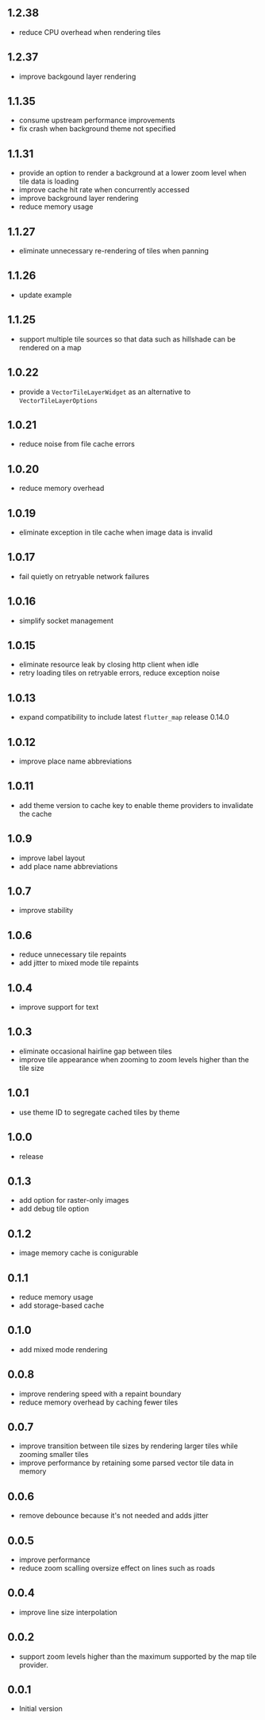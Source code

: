 ## 1.2.38

* reduce CPU overhead when rendering tiles

## 1.2.37

* improve backgound layer rendering

## 1.1.35

* consume upstream performance improvements
* fix crash when background theme not specified
## 1.1.31

* provide an option to render a background at a lower zoom level when tile data is loading
* improve cache hit rate when concurrently accessed
* improve background layer rendering
* reduce memory usage

## 1.1.27

* eliminate unnecessary re-rendering of tiles when panning
## 1.1.26

* update example
## 1.1.25

* support multiple tile sources so that data such as hillshade can be rendered on a map

## 1.0.22

* provide a `VectorTileLayerWidget` as an alternative to `VectorTileLayerOptions`
## 1.0.21

* reduce noise from file cache errors
## 1.0.20

* reduce memory overhead
## 1.0.19

* eliminate exception in tile cache when image data is invalid
## 1.0.17

* fail quietly on retryable network failures
## 1.0.16

* simplify socket management
## 1.0.15

* eliminate resource leak by closing http client when idle
* retry loading tiles on retryable errors, reduce exception noise
## 1.0.13

* expand compatibility to include latest `flutter_map` release 0.14.0
## 1.0.12

* improve place name abbreviations

## 1.0.11

* add theme version to cache key to enable theme providers to invalidate the cache
## 1.0.9

* improve label layout
* add place name abbreviations

## 1.0.7

* improve stability
## 1.0.6

* reduce unnecessary tile repaints
* add jitter to mixed mode tile repaints
## 1.0.4

* improve support for text
## 1.0.3

* eliminate occasional hairline gap between tiles
* improve tile appearance when zooming to zoom levels higher than the tile size

## 1.0.1

* use theme ID to segregate cached tiles by theme
## 1.0.0

* release
## 0.1.3

* add option for raster-only images
* add debug tile option
## 0.1.2

* image memory cache is conigurable
## 0.1.1

* reduce memory usage
* add storage-based cache
## 0.1.0

* add mixed mode rendering
## 0.0.8

* improve rendering speed with a repaint boundary
* reduce memory overhead by caching fewer tiles
## 0.0.7

* improve transition between tile sizes by rendering larger tiles while zooming smaller tiles
* improve performance by retaining some parsed vector tile data in memory
## 0.0.6

* remove debounce because it's not needed and adds jitter
## 0.0.5

* improve performance
* reduce zoom scalling oversize effect on lines such as roads
## 0.0.4

* improve line size interpolation
## 0.0.2

* support zoom levels higher than the maximum supported by
  the map tile provider.

## 0.0.1

* Initial version
